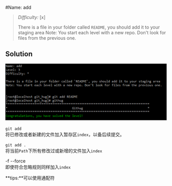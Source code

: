#Name: add    

>*Difficulty:* [x]  
>
>There is a file in your folder called `README`, you should add it to your staging area
>Note: You start each level with a new repo. Don't look for files from the previous one.
  
Solution  
-------------------------
![level3_0](images/level3_0.png)  

`git add`  
将已修改或者新建的文件加入暂存区`index`，以备后续提交。  

`git add .`   
	将当前`Path`下所有修改过或新增的文件加入`index`  

-f  --force   
	即使符合忽略规则同样加入`index`


**tips:**可以使用通配符
